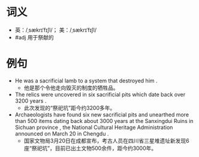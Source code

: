 # 词义
- 英：/ˌsækrɪˈfɪʃl/； 美：/ˌsækrɪˈfɪʃl/
- #adj 用于祭献的
# 例句
- He was a sacrificial lamb to a system that destroyed him .
	- 他是那个令他走向毁灭的制度的牺牲品。
- The relics were uncovered in six sacrificial pits which date back over 3200 years .
	- 此次发现的“祭祀坑”距今约3200多年。
- Archaeologists have found six new sacrificial pits and unearthed more than 500 items dating back about 3000 years at the Sanxingdui Ruins in Sichuan province , the National Cultural Heritage Administration announced on March 20 in Chengdu .
	- 国家文物局3月20日在成都宣布，考古人员在四川省三星堆遗址新发现6座“祭祀坑”，目前已出土文物500余件，距今约3000年。

